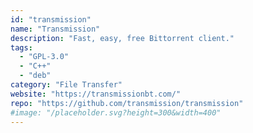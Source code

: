 ```yaml
---
id: "transmission"
name: "Transmission"
description: "Fast, easy, free Bittorrent client."
tags:
  - "GPL-3.0"
  - "C++"
  - "deb"
category: "File Transfer"
website: "https://transmissionbt.com/"
repo: "https://github.com/transmission/transmission"
#image: "/placeholder.svg?height=300&width=400"
---
```


